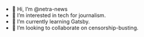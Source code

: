 - 👋 Hi, I’m @netra-news
- 👀 I’m interested in tech for journalism.
- 🌱 I’m currently learning Gatsby.
- 💞️ I’m looking to collaborate on censorship-busting.

<!---
netra-news/netra-news is a ✨ special ✨ repository because its `README.md` (this file) appears on your GitHub profile.
You can click the Preview link to take a look at your changes.
--->

